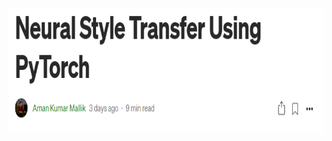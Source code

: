 
<a target="_blank" href="https://amankumarmallik.medium.com/implementing-neural-style-transfer-using-pytorch-fd8d43fb7bfa"><img src="https://github.com/Octaves0911/social-media-logos/blob/master/article2.png" alt="Recent Article 0" width="1000" height="200"></a>
</br>
